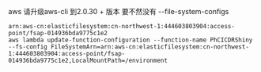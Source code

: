 
aws 请升级aws-cli 到2.0.30 + 版本
要不然没有 --file-system-configs

```
arn:aws-cn:elasticfilesystem:cn-northwest-1:444603803904:access-point/fsap-014936bda9775c1e2
aws lambda update-function-configuration --function-name PhCICDRShiny --fs-config FileSystemArn=arn:aws-cn:elasticfilesystem:cn-northwest-1:444603803904:access-point/fsap-014936bda9775c1e2,LocalMountPath=/environment
```